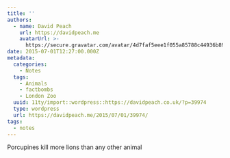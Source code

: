 ```yaml
---
title: ''
authors:
  - name: David Peach
    url: https://davidpeach.me
    avatarUrl: >-
      https://secure.gravatar.com/avatar/4d7faf5eee1f055a85788c44936b8995eaab6dfb004e7854ec747ccb272e91ee?s=96&d=mm&r=g
date: 2015-07-01T12:27:00.000Z
metadata:
  categories:
    - Notes
  tags:
    - Animals
    - factbombs
    - London Zoo
  uuid: 11ty/import::wordpress::https://davidpeach.co.uk/?p=39974
  type: wordpress
  url: https://davidpeach.me/2015/07/01/39974/
tags:
  - notes
---
```

Porcupines kill more lions than any other animal